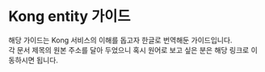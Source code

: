 # Kong entity 가이드

해당 가이드는 Kong 서비스의 이해를 돕고자 한글로 번역해둔 가이드입니다.  
각 문서 제목의 원본 주소를 달아 두었으니 혹시 원어로 보고 싶은 분은 해당 링크로 이동하시면 됩니다.
